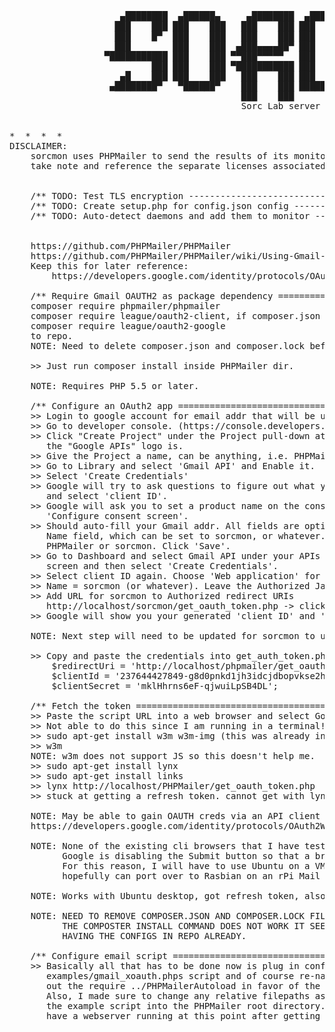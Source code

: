 <pre>
                     ▄████████  ▄██████▄     ▄████████  ▄████████   ▄▄▄▄███▄▄▄▄    ▄██████▄  ███▄▄▄▄
                    ███    ███ ███    ███   ███    ███ ███    ███ ▄██▀▀▀███▀▀▀██▄ ███    ███ ███▀▀▀██▄
                    ███    █▀  ███    ███   ███    ███ ███    █▀  ███   ███   ███ ███    ███ ███   ███
                    ███        ███    ███  ▄███▄▄▄▄██▀ ███        ███   ███   ███ ███    ███ ███   ███
                  ▀███████████ ███    ███ ▀▀███▀▀▀▀▀   ███        ███   ███   ███ ███    ███ ███   ███
                           ███ ███    ███ ▀███████████ ███    █▄  ███   ███   ███ ███    ███ ███   ███
                     ▄█    ███ ███    ███   ███    ███ ███    ███ ███   ███   ███ ███    ███ ███   ███
                   ▄████████▀   ▀██████▀    ███    ███ ████████▀   ▀█   ███   █▀   ▀██████▀   ▀█   █▀
                                            ███    ███
                                            Sorc Lab server monitoring tools. - Mackenzie Fisher


*  *  *  *
DISCLAIMER:
    sorcmon uses PHPMailer to send the results of its monitoring tools. Please
    take note and reference the separate licenses associated with each project.


    /** TODO: Test TLS encryption ------------------------------------------------- */
    /** TODO: Create setup.php for config.json config ----------------------------- */
    /** TODO: Auto-detect daemons and add them to monitor ------------------------- */


    https://github.com/PHPMailer/PHPMailer
    https://github.com/PHPMailer/PHPMailer/wiki/Using-Gmail-with-XOAUTH2
    Keep this for later reference:
        https://developers.google.com/identity/protocols/OAuth2WebServer

    /** Require Gmail OAUTH2 as package dependency ================================ */
    composer require phpmailer/phpmailer
    composer require league/oauth2-client, if composer.json is empty, but i've added
    composer require league/oauth2-google
    to repo.
    NOTE: Need to delete composer.json and composer.lock before running these commands

    >> Just run composer install inside PHPMailer dir.

    NOTE: Requires PHP 5.5 or later.

    /** Configure an OAuth2 app =================================================== */
    >> Login to google account for email addr that will be used for SMTP relay.
    >> Go to developer console. (https://console.developers.google.com/apis/library)
    >> Click "Create Project" under the Project pull-down at the top of the page where
       the "Google APIs" logo is.
    >> Give the Project a name, can be anything, i.e. PHPMailer. Then click Create.
    >> Go to Library and select 'Gmail API' and Enable it.
    >> Select 'Create Credentials'
    >> Google will try to ask questions to figure out what you need, but skip that
       and select 'client ID'.
    >> Google will ask you to set a product name on the consent screen. Select
       'Configure consent screen'.
    >> Should auto-fill your Gmail addr. All fields are optional except the Product
       Name field, which can be set to sorcmon, or whatever. Does not have to be
       PHPMailer or sorcmon. Click 'Save'.
    >> Go to Dashboard and select Gmail API under your APIs at the bottom of the
       screen and then select 'Create Credentials'.
    >> Select client ID again. Choose 'Web application' for Application Type.
    >> Name = sorcmon (or whatever). Leave the Authorized JavaScript origins blank.
    >> Add URL for sorcmon to Authorized redirect URIs
       http://localhost/sorcmon/get_oauth_token.php -> click 'Create'.
    >> Google will show you your generated 'client ID' and 'client secret'.

    NOTE: Next step will need to be updated for sorcmon to use scratch/config.json.

    >> Copy and paste the credentials into get_auth_token.php
        $redirectUri = 'http://localhost/phpmailer/get_oauth_token.php';
        $clientId = '237644427849-g8d0pnkd1jh3idcjdbopvkse2hvj0tdp.apps.googleusercontent.com';
        $clientSecret = 'mklHhrns6eF-qjwuiLpSB4DL';

    /** Fetch the token =========================================================== */
    >> Paste the script URL into a web browser and select Google ID.
    >> Not able to do this since I am running in a terminal!
    >> sudo apt-get install w3m w3m-img (this was already installed on scotch-box)
    >> w3m <url>
    NOTE: w3m does not support JS so this doesn't help me.
    >> sudo apt-get install lynx
    >> sudo apt-get install links
    >> lynx http://localhost/PHPMailer/get_oauth_token.php
    >> stuck at getting a refresh token. cannot get with lynx or w3m!

    NOTE: May be able to gain OAUTH creds via an API client tool
    https://developers.google.com/identity/protocols/OAuth2WebServer

    NOTE: None of the existing cli browsers that I have tested support JS.
          Google is disabling the Submit button so that a browser is needed.
          For this reason, I will have to use Ubuntu on a VM for testing and
          hopefully can port over to Rasbian on an rPi Mail Server.

    NOTE: Works with Ubuntu desktop, got refresh token, also used convenient php -S localhost:8000

    NOTE: NEED TO REMOVE COMPOSER.JSON AND COMPOSER.LOCK FILES. THESE NEED TO BE GENERATED AT INSTALL
          THE COMPOSTER INSTALL COMMAND DOES NOT WORK IT SEEMS. NEED TO REQUIRE STUFF WITHOUT ALREADY
          HAVING THE CONFIGS IN REPO ALREADY.

    /** Configure email script ==================================================== */
    >> Basically all that has to be done now is plug in config.json stuff to the
       examples/gmail_xoauth.phps script and of course re-name it. I had to comment
       out the require ../PHPMailerAutoload in favor of the vendor/autoload.php.
       Also, I made sure to change any relative filepaths as needed when I moved
       the example script into the PHPMailer root directory. I didn't even need to
       have a webserver running at this point after getting the refresh token.
</pre>